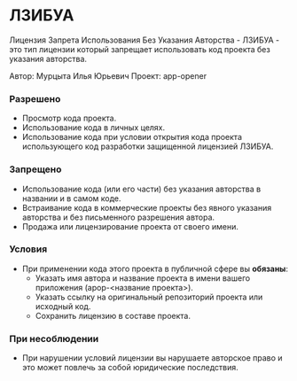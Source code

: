 # ЛЗИБУА
Лицензия Запрета Использования Без Указания Авторства - ЛЗИБУА - это тип лицензии который запрещает использовать код проекта без указания авторства.

Автор: Мурцыта Илья Юрьевич
Проект: app-opener

### Разрешено

- Просмотр кода проекта.
- Использование кода в личных целях.
- Использование кода при условии открытия кода проекта использующего код разработки защищенной лицензией ЛЗИБУА.
### Запрещено

- Использование кода (или его части) без указания авторства в названии и в самом коде.
- Встраивание кода в коммерческие проекты без явного указания авторства и без письменного разрешения автора.
- Продажа или лицензирование проекта от своего имени.

### Условия

- При применении кода этого проекта в публичной сфере вы **обязаны**:
	- Указать имя автора и название проекта в имени вашего приложения (apop-<название проекта>).
	- Указать ссылку на оригинальный репозиторий проекта или исходный код.
	- Сохранить лицензию в составе проекта.

### При несоблюдении

- При нарушении условий лицензии вы нарушаете авторское право и это может повлечь за собой юридические последствия.
